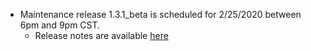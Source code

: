 * Maintenance release 1.3.1_beta is scheduled for 2/25/2020 between 6pm and 9pm CST.
  * Release notes are available [here](https://raw.githubusercontent.com/voicegain/platform/master/RELEASE.md)
